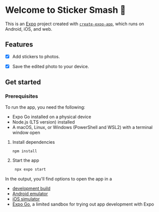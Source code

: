 # Welcome to Sticker Smash 📸
This is an [Expo](https://expo.dev) project created with [`create-expo-app`](https://www.npmjs.com/package/create-expo-app), which runs on Android, iOS, and web. 

## Features
- [X] Add stickers to photos.
- [X] Save the edited photo to your device.


## Get started

### Prerequisites
To run the app, you need the following:
- Expo Go installed on a physical device
- Node.js (LTS version) installed
- A macOS, Linux, or Windows (PowerShell and WSL2) with a terminal window open

1. Install dependencies

   ```bash
   npm install
   ```

2. Start the app

   ```bash
    npx expo start
   ```

In the output, you'll find options to open the app in a

- [development build](https://docs.expo.dev/develop/development-builds/introduction/)
- [Android emulator](https://docs.expo.dev/workflow/android-studio-emulator/)
- [iOS simulator](https://docs.expo.dev/workflow/ios-simulator/)
- [Expo Go](https://expo.dev/go), a limited sandbox for trying out app development with Expo
